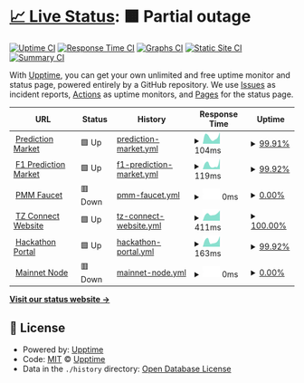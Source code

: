 # [📈 Live Status](https://github.com/tzConnectBerlin/tzconnect-upptime): <!--live status--> **🟧 Partial outage**

[![Uptime CI](https://github.com/tzConnectBerlin/tzconnect-upptime/workflows/Uptime%20CI/badge.svg)](https://github.com/tzConnectBerlin/tzconnect-upptime/actions?query=workflow%3A%22Uptime+CI%22)
[![Response Time CI](https://github.com/tzConnectBerlin/tzconnect-upptime/workflows/Response%20Time%20CI/badge.svg)](https://github.com/tzConnectBerlin/tzconnect-upptime/actions?query=workflow%3A%22Response+Time+CI%22)
[![Graphs CI](https://github.com/tzConnectBerlin/tzconnect-upptime/workflows/Graphs%20CI/badge.svg)](https://github.com/tzConnectBerlin/tzconnect-upptime/actions?query=workflow%3A%22Graphs+CI%22)
[![Static Site CI](https://github.com/tzConnectBerlin/tzconnect-upptime/workflows/Static%20Site%20CI/badge.svg)](https://github.com/tzConnectBerlin/tzconnect-upptime/actions?query=workflow%3A%22Static+Site+CI%22)
[![Summary CI](https://github.com/tzConnectBerlin/tzconnect-upptime/workflows/Summary%20CI/badge.svg)](https://github.com/tzConnectBerlin/tzconnect-upptime/actions?query=workflow%3A%22Summary+CI%22)

With [Upptime](https://upptime.js.org), you can get your own unlimited and free uptime monitor and status page, powered entirely by a GitHub repository. We use [Issues](https://github.com/upptime/upptime/issues) as incident reports, [Actions](https://github.com/tzConnectBerlin/tzconnect-upptime/actions) as uptime monitors, and [Pages](https://upptime.github.io/upptime) for the status page.

<!--start: status pages-->
<!-- This summary is generated by Upptime (https://github.com/upptime/upptime) -->
<!-- Do not edit this manually, your changes will be overwritten -->
<!-- prettier-ignore -->
| URL | Status | History | Response Time | Uptime |
| --- | ------ | ------- | ------------- | ------ |
| <img alt="" src="https://favicons.githubusercontent.com/prediction-market.vercel.app" height="13"> [Prediction Market](https://prediction-market.vercel.app/) | 🟩 Up | [prediction-market.yml](https://github.com/tzConnectBerlin/tzconnect-upptime/commits/HEAD/history/prediction-market.yml) | <details><summary><img alt="Response time graph" src="./graphs/prediction-market/response-time-week.png" height="20"> 104ms</summary><br><a href="https://tzConnectBerlin.github.io/tzconnect-upptime/history/prediction-market"><img alt="Response time 159" src="https://img.shields.io/endpoint?url=https%3A%2F%2Fraw.githubusercontent.com%2FtzConnectBerlin%2Ftzconnect-upptime%2FHEAD%2Fapi%2Fprediction-market%2Fresponse-time.json"></a><br><a href="https://tzConnectBerlin.github.io/tzconnect-upptime/history/prediction-market"><img alt="24-hour response time 164" src="https://img.shields.io/endpoint?url=https%3A%2F%2Fraw.githubusercontent.com%2FtzConnectBerlin%2Ftzconnect-upptime%2FHEAD%2Fapi%2Fprediction-market%2Fresponse-time-day.json"></a><br><a href="https://tzConnectBerlin.github.io/tzconnect-upptime/history/prediction-market"><img alt="7-day response time 104" src="https://img.shields.io/endpoint?url=https%3A%2F%2Fraw.githubusercontent.com%2FtzConnectBerlin%2Ftzconnect-upptime%2FHEAD%2Fapi%2Fprediction-market%2Fresponse-time-week.json"></a><br><a href="https://tzConnectBerlin.github.io/tzconnect-upptime/history/prediction-market"><img alt="30-day response time 140" src="https://img.shields.io/endpoint?url=https%3A%2F%2Fraw.githubusercontent.com%2FtzConnectBerlin%2Ftzconnect-upptime%2FHEAD%2Fapi%2Fprediction-market%2Fresponse-time-month.json"></a><br><a href="https://tzConnectBerlin.github.io/tzconnect-upptime/history/prediction-market"><img alt="1-year response time 159" src="https://img.shields.io/endpoint?url=https%3A%2F%2Fraw.githubusercontent.com%2FtzConnectBerlin%2Ftzconnect-upptime%2FHEAD%2Fapi%2Fprediction-market%2Fresponse-time-year.json"></a></details> | <details><summary><a href="https://tzConnectBerlin.github.io/tzconnect-upptime/history/prediction-market">99.91%</a></summary><a href="https://tzConnectBerlin.github.io/tzconnect-upptime/history/prediction-market"><img alt="All-time uptime 99.99%" src="https://img.shields.io/endpoint?url=https%3A%2F%2Fraw.githubusercontent.com%2FtzConnectBerlin%2Ftzconnect-upptime%2FHEAD%2Fapi%2Fprediction-market%2Fuptime.json"></a><br><a href="https://tzConnectBerlin.github.io/tzconnect-upptime/history/prediction-market"><img alt="24-hour uptime 99.39%" src="https://img.shields.io/endpoint?url=https%3A%2F%2Fraw.githubusercontent.com%2FtzConnectBerlin%2Ftzconnect-upptime%2FHEAD%2Fapi%2Fprediction-market%2Fuptime-day.json"></a><br><a href="https://tzConnectBerlin.github.io/tzconnect-upptime/history/prediction-market"><img alt="7-day uptime 99.91%" src="https://img.shields.io/endpoint?url=https%3A%2F%2Fraw.githubusercontent.com%2FtzConnectBerlin%2Ftzconnect-upptime%2FHEAD%2Fapi%2Fprediction-market%2Fuptime-week.json"></a><br><a href="https://tzConnectBerlin.github.io/tzconnect-upptime/history/prediction-market"><img alt="30-day uptime 99.98%" src="https://img.shields.io/endpoint?url=https%3A%2F%2Fraw.githubusercontent.com%2FtzConnectBerlin%2Ftzconnect-upptime%2FHEAD%2Fapi%2Fprediction-market%2Fuptime-month.json"></a><br><a href="https://tzConnectBerlin.github.io/tzconnect-upptime/history/prediction-market"><img alt="1-year uptime 99.99%" src="https://img.shields.io/endpoint?url=https%3A%2F%2Fraw.githubusercontent.com%2FtzConnectBerlin%2Ftzconnect-upptime%2FHEAD%2Fapi%2Fprediction-market%2Fuptime-year.json"></a></details>
| <img alt="" src="https://favicons.githubusercontent.com/f1-prediction-market.vercel.app" height="13"> [F1 Prediction Market](https://f1-prediction-market.vercel.app/) | 🟩 Up | [f1-prediction-market.yml](https://github.com/tzConnectBerlin/tzconnect-upptime/commits/HEAD/history/f1-prediction-market.yml) | <details><summary><img alt="Response time graph" src="./graphs/f1-prediction-market/response-time-week.png" height="20"> 119ms</summary><br><a href="https://tzConnectBerlin.github.io/tzconnect-upptime/history/f1-prediction-market"><img alt="Response time 180" src="https://img.shields.io/endpoint?url=https%3A%2F%2Fraw.githubusercontent.com%2FtzConnectBerlin%2Ftzconnect-upptime%2FHEAD%2Fapi%2Ff1-prediction-market%2Fresponse-time.json"></a><br><a href="https://tzConnectBerlin.github.io/tzconnect-upptime/history/f1-prediction-market"><img alt="24-hour response time 238" src="https://img.shields.io/endpoint?url=https%3A%2F%2Fraw.githubusercontent.com%2FtzConnectBerlin%2Ftzconnect-upptime%2FHEAD%2Fapi%2Ff1-prediction-market%2Fresponse-time-day.json"></a><br><a href="https://tzConnectBerlin.github.io/tzconnect-upptime/history/f1-prediction-market"><img alt="7-day response time 119" src="https://img.shields.io/endpoint?url=https%3A%2F%2Fraw.githubusercontent.com%2FtzConnectBerlin%2Ftzconnect-upptime%2FHEAD%2Fapi%2Ff1-prediction-market%2Fresponse-time-week.json"></a><br><a href="https://tzConnectBerlin.github.io/tzconnect-upptime/history/f1-prediction-market"><img alt="30-day response time 215" src="https://img.shields.io/endpoint?url=https%3A%2F%2Fraw.githubusercontent.com%2FtzConnectBerlin%2Ftzconnect-upptime%2FHEAD%2Fapi%2Ff1-prediction-market%2Fresponse-time-month.json"></a><br><a href="https://tzConnectBerlin.github.io/tzconnect-upptime/history/f1-prediction-market"><img alt="1-year response time 180" src="https://img.shields.io/endpoint?url=https%3A%2F%2Fraw.githubusercontent.com%2FtzConnectBerlin%2Ftzconnect-upptime%2FHEAD%2Fapi%2Ff1-prediction-market%2Fresponse-time-year.json"></a></details> | <details><summary><a href="https://tzConnectBerlin.github.io/tzconnect-upptime/history/f1-prediction-market">99.92%</a></summary><a href="https://tzConnectBerlin.github.io/tzconnect-upptime/history/f1-prediction-market"><img alt="All-time uptime 99.99%" src="https://img.shields.io/endpoint?url=https%3A%2F%2Fraw.githubusercontent.com%2FtzConnectBerlin%2Ftzconnect-upptime%2FHEAD%2Fapi%2Ff1-prediction-market%2Fuptime.json"></a><br><a href="https://tzConnectBerlin.github.io/tzconnect-upptime/history/f1-prediction-market"><img alt="24-hour uptime 99.42%" src="https://img.shields.io/endpoint?url=https%3A%2F%2Fraw.githubusercontent.com%2FtzConnectBerlin%2Ftzconnect-upptime%2FHEAD%2Fapi%2Ff1-prediction-market%2Fuptime-day.json"></a><br><a href="https://tzConnectBerlin.github.io/tzconnect-upptime/history/f1-prediction-market"><img alt="7-day uptime 99.92%" src="https://img.shields.io/endpoint?url=https%3A%2F%2Fraw.githubusercontent.com%2FtzConnectBerlin%2Ftzconnect-upptime%2FHEAD%2Fapi%2Ff1-prediction-market%2Fuptime-week.json"></a><br><a href="https://tzConnectBerlin.github.io/tzconnect-upptime/history/f1-prediction-market"><img alt="30-day uptime 99.98%" src="https://img.shields.io/endpoint?url=https%3A%2F%2Fraw.githubusercontent.com%2FtzConnectBerlin%2Ftzconnect-upptime%2FHEAD%2Fapi%2Ff1-prediction-market%2Fuptime-month.json"></a><br><a href="https://tzConnectBerlin.github.io/tzconnect-upptime/history/f1-prediction-market"><img alt="1-year uptime 99.99%" src="https://img.shields.io/endpoint?url=https%3A%2F%2Fraw.githubusercontent.com%2FtzConnectBerlin%2Ftzconnect-upptime%2FHEAD%2Fapi%2Ff1-prediction-market%2Fuptime-year.json"></a></details>
| <img alt="" src="https://favicons.githubusercontent.com/faucet.tzconnect.berlin" height="13"> [PMM Faucet](https://faucet.tzconnect.berlin/) | 🟥 Down | [pmm-faucet.yml](https://github.com/tzConnectBerlin/tzconnect-upptime/commits/HEAD/history/pmm-faucet.yml) | <details><summary><img alt="Response time graph" src="./graphs/pmm-faucet/response-time-week.png" height="20"> 0ms</summary><br><a href="https://tzConnectBerlin.github.io/tzconnect-upptime/history/pmm-faucet"><img alt="Response time 578" src="https://img.shields.io/endpoint?url=https%3A%2F%2Fraw.githubusercontent.com%2FtzConnectBerlin%2Ftzconnect-upptime%2FHEAD%2Fapi%2Fpmm-faucet%2Fresponse-time.json"></a><br><a href="https://tzConnectBerlin.github.io/tzconnect-upptime/history/pmm-faucet"><img alt="24-hour response time 0" src="https://img.shields.io/endpoint?url=https%3A%2F%2Fraw.githubusercontent.com%2FtzConnectBerlin%2Ftzconnect-upptime%2FHEAD%2Fapi%2Fpmm-faucet%2Fresponse-time-day.json"></a><br><a href="https://tzConnectBerlin.github.io/tzconnect-upptime/history/pmm-faucet"><img alt="7-day response time 0" src="https://img.shields.io/endpoint?url=https%3A%2F%2Fraw.githubusercontent.com%2FtzConnectBerlin%2Ftzconnect-upptime%2FHEAD%2Fapi%2Fpmm-faucet%2Fresponse-time-week.json"></a><br><a href="https://tzConnectBerlin.github.io/tzconnect-upptime/history/pmm-faucet"><img alt="30-day response time 620" src="https://img.shields.io/endpoint?url=https%3A%2F%2Fraw.githubusercontent.com%2FtzConnectBerlin%2Ftzconnect-upptime%2FHEAD%2Fapi%2Fpmm-faucet%2Fresponse-time-month.json"></a><br><a href="https://tzConnectBerlin.github.io/tzconnect-upptime/history/pmm-faucet"><img alt="1-year response time 578" src="https://img.shields.io/endpoint?url=https%3A%2F%2Fraw.githubusercontent.com%2FtzConnectBerlin%2Ftzconnect-upptime%2FHEAD%2Fapi%2Fpmm-faucet%2Fresponse-time-year.json"></a></details> | <details><summary><a href="https://tzConnectBerlin.github.io/tzconnect-upptime/history/pmm-faucet">0.00%</a></summary><a href="https://tzConnectBerlin.github.io/tzconnect-upptime/history/pmm-faucet"><img alt="All-time uptime 84.32%" src="https://img.shields.io/endpoint?url=https%3A%2F%2Fraw.githubusercontent.com%2FtzConnectBerlin%2Ftzconnect-upptime%2FHEAD%2Fapi%2Fpmm-faucet%2Fuptime.json"></a><br><a href="https://tzConnectBerlin.github.io/tzconnect-upptime/history/pmm-faucet"><img alt="24-hour uptime 0.00%" src="https://img.shields.io/endpoint?url=https%3A%2F%2Fraw.githubusercontent.com%2FtzConnectBerlin%2Ftzconnect-upptime%2FHEAD%2Fapi%2Fpmm-faucet%2Fuptime-day.json"></a><br><a href="https://tzConnectBerlin.github.io/tzconnect-upptime/history/pmm-faucet"><img alt="7-day uptime 0.00%" src="https://img.shields.io/endpoint?url=https%3A%2F%2Fraw.githubusercontent.com%2FtzConnectBerlin%2Ftzconnect-upptime%2FHEAD%2Fapi%2Fpmm-faucet%2Fuptime-week.json"></a><br><a href="https://tzConnectBerlin.github.io/tzconnect-upptime/history/pmm-faucet"><img alt="30-day uptime 49.39%" src="https://img.shields.io/endpoint?url=https%3A%2F%2Fraw.githubusercontent.com%2FtzConnectBerlin%2Ftzconnect-upptime%2FHEAD%2Fapi%2Fpmm-faucet%2Fuptime-month.json"></a><br><a href="https://tzConnectBerlin.github.io/tzconnect-upptime/history/pmm-faucet"><img alt="1-year uptime 84.32%" src="https://img.shields.io/endpoint?url=https%3A%2F%2Fraw.githubusercontent.com%2FtzConnectBerlin%2Ftzconnect-upptime%2FHEAD%2Fapi%2Fpmm-faucet%2Fuptime-year.json"></a></details>
| <img alt="" src="https://favicons.githubusercontent.com/tzconnect.com" height="13"> [TZ Connect Website](https://tzconnect.com) | 🟩 Up | [tz-connect-website.yml](https://github.com/tzConnectBerlin/tzconnect-upptime/commits/HEAD/history/tz-connect-website.yml) | <details><summary><img alt="Response time graph" src="./graphs/tz-connect-website/response-time-week.png" height="20"> 411ms</summary><br><a href="https://tzConnectBerlin.github.io/tzconnect-upptime/history/tz-connect-website"><img alt="Response time 451" src="https://img.shields.io/endpoint?url=https%3A%2F%2Fraw.githubusercontent.com%2FtzConnectBerlin%2Ftzconnect-upptime%2FHEAD%2Fapi%2Ftz-connect-website%2Fresponse-time.json"></a><br><a href="https://tzConnectBerlin.github.io/tzconnect-upptime/history/tz-connect-website"><img alt="24-hour response time 615" src="https://img.shields.io/endpoint?url=https%3A%2F%2Fraw.githubusercontent.com%2FtzConnectBerlin%2Ftzconnect-upptime%2FHEAD%2Fapi%2Ftz-connect-website%2Fresponse-time-day.json"></a><br><a href="https://tzConnectBerlin.github.io/tzconnect-upptime/history/tz-connect-website"><img alt="7-day response time 411" src="https://img.shields.io/endpoint?url=https%3A%2F%2Fraw.githubusercontent.com%2FtzConnectBerlin%2Ftzconnect-upptime%2FHEAD%2Fapi%2Ftz-connect-website%2Fresponse-time-week.json"></a><br><a href="https://tzConnectBerlin.github.io/tzconnect-upptime/history/tz-connect-website"><img alt="30-day response time 433" src="https://img.shields.io/endpoint?url=https%3A%2F%2Fraw.githubusercontent.com%2FtzConnectBerlin%2Ftzconnect-upptime%2FHEAD%2Fapi%2Ftz-connect-website%2Fresponse-time-month.json"></a><br><a href="https://tzConnectBerlin.github.io/tzconnect-upptime/history/tz-connect-website"><img alt="1-year response time 451" src="https://img.shields.io/endpoint?url=https%3A%2F%2Fraw.githubusercontent.com%2FtzConnectBerlin%2Ftzconnect-upptime%2FHEAD%2Fapi%2Ftz-connect-website%2Fresponse-time-year.json"></a></details> | <details><summary><a href="https://tzConnectBerlin.github.io/tzconnect-upptime/history/tz-connect-website">100.00%</a></summary><a href="https://tzConnectBerlin.github.io/tzconnect-upptime/history/tz-connect-website"><img alt="All-time uptime 100.00%" src="https://img.shields.io/endpoint?url=https%3A%2F%2Fraw.githubusercontent.com%2FtzConnectBerlin%2Ftzconnect-upptime%2FHEAD%2Fapi%2Ftz-connect-website%2Fuptime.json"></a><br><a href="https://tzConnectBerlin.github.io/tzconnect-upptime/history/tz-connect-website"><img alt="24-hour uptime 100.00%" src="https://img.shields.io/endpoint?url=https%3A%2F%2Fraw.githubusercontent.com%2FtzConnectBerlin%2Ftzconnect-upptime%2FHEAD%2Fapi%2Ftz-connect-website%2Fuptime-day.json"></a><br><a href="https://tzConnectBerlin.github.io/tzconnect-upptime/history/tz-connect-website"><img alt="7-day uptime 100.00%" src="https://img.shields.io/endpoint?url=https%3A%2F%2Fraw.githubusercontent.com%2FtzConnectBerlin%2Ftzconnect-upptime%2FHEAD%2Fapi%2Ftz-connect-website%2Fuptime-week.json"></a><br><a href="https://tzConnectBerlin.github.io/tzconnect-upptime/history/tz-connect-website"><img alt="30-day uptime 100.00%" src="https://img.shields.io/endpoint?url=https%3A%2F%2Fraw.githubusercontent.com%2FtzConnectBerlin%2Ftzconnect-upptime%2FHEAD%2Fapi%2Ftz-connect-website%2Fuptime-month.json"></a><br><a href="https://tzConnectBerlin.github.io/tzconnect-upptime/history/tz-connect-website"><img alt="1-year uptime 100.00%" src="https://img.shields.io/endpoint?url=https%3A%2F%2Fraw.githubusercontent.com%2FtzConnectBerlin%2Ftzconnect-upptime%2FHEAD%2Fapi%2Ftz-connect-website%2Fuptime-year.json"></a></details>
| <img alt="" src="https://favicons.githubusercontent.com/hackathons.tzconnect.com" height="13"> [Hackathon Portal](https://hackathons.tzconnect.com/) | 🟩 Up | [hackathon-portal.yml](https://github.com/tzConnectBerlin/tzconnect-upptime/commits/HEAD/history/hackathon-portal.yml) | <details><summary><img alt="Response time graph" src="./graphs/hackathon-portal/response-time-week.png" height="20"> 163ms</summary><br><a href="https://tzConnectBerlin.github.io/tzconnect-upptime/history/hackathon-portal"><img alt="Response time 244" src="https://img.shields.io/endpoint?url=https%3A%2F%2Fraw.githubusercontent.com%2FtzConnectBerlin%2Ftzconnect-upptime%2FHEAD%2Fapi%2Fhackathon-portal%2Fresponse-time.json"></a><br><a href="https://tzConnectBerlin.github.io/tzconnect-upptime/history/hackathon-portal"><img alt="24-hour response time 252" src="https://img.shields.io/endpoint?url=https%3A%2F%2Fraw.githubusercontent.com%2FtzConnectBerlin%2Ftzconnect-upptime%2FHEAD%2Fapi%2Fhackathon-portal%2Fresponse-time-day.json"></a><br><a href="https://tzConnectBerlin.github.io/tzconnect-upptime/history/hackathon-portal"><img alt="7-day response time 163" src="https://img.shields.io/endpoint?url=https%3A%2F%2Fraw.githubusercontent.com%2FtzConnectBerlin%2Ftzconnect-upptime%2FHEAD%2Fapi%2Fhackathon-portal%2Fresponse-time-week.json"></a><br><a href="https://tzConnectBerlin.github.io/tzconnect-upptime/history/hackathon-portal"><img alt="30-day response time 237" src="https://img.shields.io/endpoint?url=https%3A%2F%2Fraw.githubusercontent.com%2FtzConnectBerlin%2Ftzconnect-upptime%2FHEAD%2Fapi%2Fhackathon-portal%2Fresponse-time-month.json"></a><br><a href="https://tzConnectBerlin.github.io/tzconnect-upptime/history/hackathon-portal"><img alt="1-year response time 244" src="https://img.shields.io/endpoint?url=https%3A%2F%2Fraw.githubusercontent.com%2FtzConnectBerlin%2Ftzconnect-upptime%2FHEAD%2Fapi%2Fhackathon-portal%2Fresponse-time-year.json"></a></details> | <details><summary><a href="https://tzConnectBerlin.github.io/tzconnect-upptime/history/hackathon-portal">99.92%</a></summary><a href="https://tzConnectBerlin.github.io/tzconnect-upptime/history/hackathon-portal"><img alt="All-time uptime 94.45%" src="https://img.shields.io/endpoint?url=https%3A%2F%2Fraw.githubusercontent.com%2FtzConnectBerlin%2Ftzconnect-upptime%2FHEAD%2Fapi%2Fhackathon-portal%2Fuptime.json"></a><br><a href="https://tzConnectBerlin.github.io/tzconnect-upptime/history/hackathon-portal"><img alt="24-hour uptime 99.46%" src="https://img.shields.io/endpoint?url=https%3A%2F%2Fraw.githubusercontent.com%2FtzConnectBerlin%2Ftzconnect-upptime%2FHEAD%2Fapi%2Fhackathon-portal%2Fuptime-day.json"></a><br><a href="https://tzConnectBerlin.github.io/tzconnect-upptime/history/hackathon-portal"><img alt="7-day uptime 99.92%" src="https://img.shields.io/endpoint?url=https%3A%2F%2Fraw.githubusercontent.com%2FtzConnectBerlin%2Ftzconnect-upptime%2FHEAD%2Fapi%2Fhackathon-portal%2Fuptime-week.json"></a><br><a href="https://tzConnectBerlin.github.io/tzconnect-upptime/history/hackathon-portal"><img alt="30-day uptime 99.98%" src="https://img.shields.io/endpoint?url=https%3A%2F%2Fraw.githubusercontent.com%2FtzConnectBerlin%2Ftzconnect-upptime%2FHEAD%2Fapi%2Fhackathon-portal%2Fuptime-month.json"></a><br><a href="https://tzConnectBerlin.github.io/tzconnect-upptime/history/hackathon-portal"><img alt="1-year uptime 94.45%" src="https://img.shields.io/endpoint?url=https%3A%2F%2Fraw.githubusercontent.com%2FtzConnectBerlin%2Ftzconnect-upptime%2FHEAD%2Fapi%2Fhackathon-portal%2Fuptime-year.json"></a></details>
| <img alt="" src="https://favicons.githubusercontent.com/mainnet.newby.org" height="13"> [Mainnet Node](https://mainnet.newby.org/chains/main/blocks/head/header) | 🟥 Down | [mainnet-node.yml](https://github.com/tzConnectBerlin/tzconnect-upptime/commits/HEAD/history/mainnet-node.yml) | <details><summary><img alt="Response time graph" src="./graphs/mainnet-node/response-time-week.png" height="20"> 0ms</summary><br><a href="https://tzConnectBerlin.github.io/tzconnect-upptime/history/mainnet-node"><img alt="Response time 5800" src="https://img.shields.io/endpoint?url=https%3A%2F%2Fraw.githubusercontent.com%2FtzConnectBerlin%2Ftzconnect-upptime%2FHEAD%2Fapi%2Fmainnet-node%2Fresponse-time.json"></a><br><a href="https://tzConnectBerlin.github.io/tzconnect-upptime/history/mainnet-node"><img alt="24-hour response time 0" src="https://img.shields.io/endpoint?url=https%3A%2F%2Fraw.githubusercontent.com%2FtzConnectBerlin%2Ftzconnect-upptime%2FHEAD%2Fapi%2Fmainnet-node%2Fresponse-time-day.json"></a><br><a href="https://tzConnectBerlin.github.io/tzconnect-upptime/history/mainnet-node"><img alt="7-day response time 0" src="https://img.shields.io/endpoint?url=https%3A%2F%2Fraw.githubusercontent.com%2FtzConnectBerlin%2Ftzconnect-upptime%2FHEAD%2Fapi%2Fmainnet-node%2Fresponse-time-week.json"></a><br><a href="https://tzConnectBerlin.github.io/tzconnect-upptime/history/mainnet-node"><img alt="30-day response time 0" src="https://img.shields.io/endpoint?url=https%3A%2F%2Fraw.githubusercontent.com%2FtzConnectBerlin%2Ftzconnect-upptime%2FHEAD%2Fapi%2Fmainnet-node%2Fresponse-time-month.json"></a><br><a href="https://tzConnectBerlin.github.io/tzconnect-upptime/history/mainnet-node"><img alt="1-year response time 5800" src="https://img.shields.io/endpoint?url=https%3A%2F%2Fraw.githubusercontent.com%2FtzConnectBerlin%2Ftzconnect-upptime%2FHEAD%2Fapi%2Fmainnet-node%2Fresponse-time-year.json"></a></details> | <details><summary><a href="https://tzConnectBerlin.github.io/tzconnect-upptime/history/mainnet-node">0.00%</a></summary><a href="https://tzConnectBerlin.github.io/tzconnect-upptime/history/mainnet-node"><img alt="All-time uptime 31.81%" src="https://img.shields.io/endpoint?url=https%3A%2F%2Fraw.githubusercontent.com%2FtzConnectBerlin%2Ftzconnect-upptime%2FHEAD%2Fapi%2Fmainnet-node%2Fuptime.json"></a><br><a href="https://tzConnectBerlin.github.io/tzconnect-upptime/history/mainnet-node"><img alt="24-hour uptime 0.00%" src="https://img.shields.io/endpoint?url=https%3A%2F%2Fraw.githubusercontent.com%2FtzConnectBerlin%2Ftzconnect-upptime%2FHEAD%2Fapi%2Fmainnet-node%2Fuptime-day.json"></a><br><a href="https://tzConnectBerlin.github.io/tzconnect-upptime/history/mainnet-node"><img alt="7-day uptime 0.00%" src="https://img.shields.io/endpoint?url=https%3A%2F%2Fraw.githubusercontent.com%2FtzConnectBerlin%2Ftzconnect-upptime%2FHEAD%2Fapi%2Fmainnet-node%2Fuptime-week.json"></a><br><a href="https://tzConnectBerlin.github.io/tzconnect-upptime/history/mainnet-node"><img alt="30-day uptime 1.38%" src="https://img.shields.io/endpoint?url=https%3A%2F%2Fraw.githubusercontent.com%2FtzConnectBerlin%2Ftzconnect-upptime%2FHEAD%2Fapi%2Fmainnet-node%2Fuptime-month.json"></a><br><a href="https://tzConnectBerlin.github.io/tzconnect-upptime/history/mainnet-node"><img alt="1-year uptime 31.81%" src="https://img.shields.io/endpoint?url=https%3A%2F%2Fraw.githubusercontent.com%2FtzConnectBerlin%2Ftzconnect-upptime%2FHEAD%2Fapi%2Fmainnet-node%2Fuptime-year.json"></a></details>

<!--end: status pages-->

[**Visit our status website →**](https://tzconnectberlin.github.io/tzconnect-upptime/)

## 📄 License

- Powered by: [Upptime](https://github.com/upptime/upptime)
- Code: [MIT](./LICENSE) © [Upptime](https://upptime.js.org)
- Data in the `./history` directory: [Open Database License](https://opendatacommons.org/licenses/odbl/1-0/)
